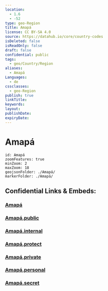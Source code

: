 ```yaml
---
location:
  - 1.6
  - -52
type: geo-Region
title: Amapá
license: CC BY-SA 4.0
source: https://datahub.io/core/country-codes
isDeleted: false
isReadOnly: false
draft: false
confidential: public
tags:
  - geo/Country/Region
aliases:
  - Amapá
Languages:
  - de
cssclasses:
  - geo-Region
publish: true
linkTitle:
keywords:
layout:
publishDate:
expiryDate:
---
```


# Amapá

```leaflet
id: Amapá
zoomFeatures: true 
minZoom: 2 
maxZoom: 18
geojsonFolder: ./Amapá/
markerFolder: ./Amapá/
```


## Confidential Links & Embeds: 

### [Amapá](/_Standards/Earth/Continent/America~South/Brazil/states~Brazil/Amapá.md) 

### [Amapá.public](/_public/Earth/Continent/America~South/Brazil/states~Brazil/Amapá.public.md) 

### [Amapá.internal](/_internal/Earth/Continent/America~South/Brazil/states~Brazil/Amapá.internal.md) 

### [Amapá.protect](/_protect/Earth/Continent/America~South/Brazil/states~Brazil/Amapá.protect.md) 

### [Amapá.private](/_private/Earth/Continent/America~South/Brazil/states~Brazil/Amapá.private.md) 

### [Amapá.personal](/_personal/Earth/Continent/America~South/Brazil/states~Brazil/Amapá.personal.md) 

### [Amapá.secret](/_secret/Earth/Continent/America~South/Brazil/states~Brazil/Amapá.secret.md)


